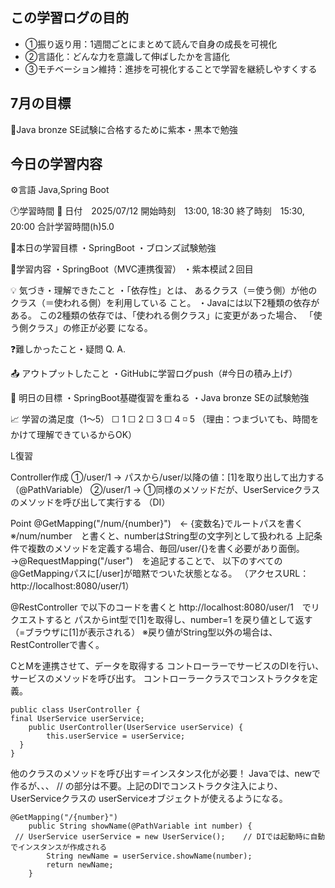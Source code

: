 ## この学習ログの目的
* ①振り返り用：1週間ごとにまとめて読んで自身の成長を可視化
* ②言語化：どんな力を意識して伸ばしたかを言語化
* ③モチベーション維持：進捗を可視化することで学習を継続しやすくする

## 7月の目標
📝Java bronze SE試験に合格するために紫本・黒本で勉強

## 今日の学習内容
⚙️言語 Java,Spring Boot

🕐学習時間
📅 日付　2025/07/12
開始時刻　13:00, 18:30
終了時刻　15:30, 20:00
合計学習時間(h)5.0

🎯本日の学習目標
・SpringBoot
・ブロンズ試験勉強

📝学習内容
・SpringBoot（MVC連携復習）
・紫本模試２回目

💡 気づき・理解できたこと
・「依存性」とは、 あるクラス（＝使う側）が他のクラス（＝使われる側）を利用している こと。
・Javaには以下2種類の依存がある。
この2種類の依存では、「使われる側クラス」に変更があった場合、 「使う側クラス」の修正が必要 になる。

❓難しかったこと・疑問
Q.
A. 

📤 アウトプットしたこと
・GitHubに学習ログpush（#今日の積み上げ）

🌱 明日の目標
・SpringBoot基礎復習を重ねる
・Java bronze SEの試験勉強

📈 学習の満足度（1〜5）
☐ 1 ☐ 2 ☐ 3 ☐ 4 ◽️ 5
（理由：つまづいても、時間をかけて理解できているからOK）


L復習

Controller作成
①/user/1 → パスから/user/以降の値：[1]を取り出して出力する
（@PathVariable）
②/user/1 → ①同様のメソッドだが、UserServiceクラスのメソッドを呼び出して実行する
（DI）

Point
@GetMapping("/num/{number}")　← {変数名}でルートパスを書く
※/num/number　と書くと、numberはString型の文字列として扱われる
上記条件で複数のメソッドを定義する場合、毎回/user/{}を書く必要があり面倒。
→@RequestMapping("/user")　を追記することで、
以下のすべての@GetMappingパスに[/user]が暗黙でついた状態となる。
（アクセスURL：http://localhost:8080/user/1）

@RestController で以下のコードを書くと
http://localhost:8080/user/1　でリクエストすると
パスからint型で[1]を取得し、number=1 を戻り値として返す
（=ブラウザに[1]が表示される）
※戻り値がString型以外の場合は、RestControllerで書く。

CとMを連携させて、データを取得する
コントローラーでサービスのDIを行い、サービスのメソッドを呼び出す。
コントローラークラスでコンストラクタを定義。
```
public class UserController {
final UserService userService;
	public UserController(UserService userService) {
		this.userService = userService;
  }
}
```

他のクラスのメソッドを呼び出す＝インスタンス化が必要！
Javaでは、newで作るが、、、
// の部分は不要。上記のDIでコンストラクタ注入により、UserServiceクラスの
userServiceオブジェクトが使えるようになる。
```
@GetMapping("/{number}")
	public String showName(@PathVariable int number) {
 // UserService userService = new UserService();	// DIでは起動時に自動でインスタンスが作成される
		String newName = userService.showName(number);
		return newName;
	}
  ```